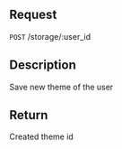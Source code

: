 ## Request

<code>POST</code> /storage/:user_id


## Description

Save new theme of the user


## Return

Created theme id
